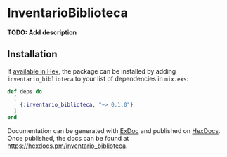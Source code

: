 # InventarioBiblioteca

**TODO: Add description**

## Installation

If [available in Hex](https://hex.pm/docs/publish), the package can be installed
by adding `inventario_biblioteca` to your list of dependencies in `mix.exs`:

```elixir
def deps do
  [
    {:inventario_biblioteca, "~> 0.1.0"}
  ]
end
```

Documentation can be generated with [ExDoc](https://github.com/elixir-lang/ex_doc)
and published on [HexDocs](https://hexdocs.pm). Once published, the docs can
be found at <https://hexdocs.pm/inventario_biblioteca>.

